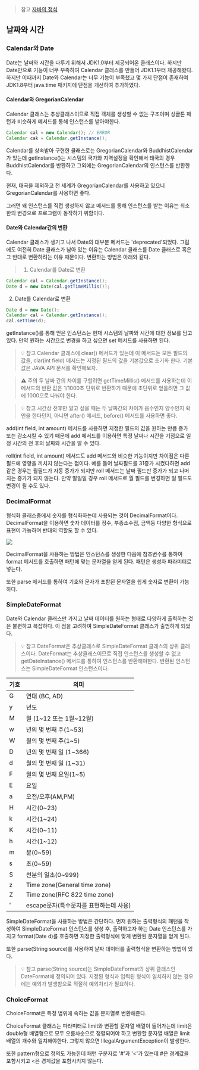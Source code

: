 > 참고
[자바의 정석](http://www.yes24.com/Product/Search?domain=ALL&query=%EC%9E%90%EB%B0%94%EC%9D%98%EC%A0%95%EC%84%9D&pid=123487&cosemkid=go16214999081121496&gclid=Cj0KCQjwmuiTBhDoARIsAPiv6L9xwP5-CSNKhbr9xyqRtRORbKj8Eo29uQrx6hkOyS5ruqrFnfFy_h8aAplzEALw_wcB)

## 날짜와 시간

### Calendar와 Date
Date는 날짜와 시간을 다루기 위해서 JDK1.0부터 제공되어온 클래스이다. 하지만 Date만으로 기능이 너무 부족하여 Calendar 클래스를 만들어 JDK1.1부터 제공해왔다. 하지만 이때까지 Date와 Calendar는 너무 기능이 부족했고 몇 가지 단점이 존재하여 JDK1.8부터 java.time 패키지에 단점을 개선하여 추가하였다.

#### Calendar와 GregorianCalendar
Calendar 클래스는 추상클래스이므로 직접 객체를 생성할 수 없는 구조이며 싱글톤 패턴과 비슷하게 메서드를 통해 인스턴스를 받아야한다.

``` java
Calendar cal = new Calendar(); // ERROR
Calendar cak = Calendar.getInstance();
```

Calendar를 상속받아 구현한 클래스로는 GregorianCalendar와 BuddhistCalendar가 있는데 getInstance()는 시스템의 국가와 지역설정을 확인해서 태국의 경우 BuddhistCalendar를 반환하고 그외에는 GregorianCalendar의 인스턴스를 반환한다.

현재, 태국을 제외하고 전 세계가 GregorianCalendar를 사용하고 있으니 GregorianCalendar를 사용하면 좋다.

그러면 왜 인스턴스를 직접 생성하지 않고 메서드를 통해 인스턴스를 받는 이유는 최소한의 변경으로 프로그램이 동작하기 위함이다.

#### Date와 Calendar간의 변환
Calendar 클래스가 생기고 나서 Date의 대부분 메서드는 'deprecated'되었다. 그럼에도 여전히 Date 클래스가 남아 있는 이유는 Calendar 클래스를 Date 클래스로 혹은 그 반대로 변환하려는 이유 때문이다. 변환하는 방법은 아래와 같다.

> 1. Calendar를 Date로 변환
``` java
Calendar cal = Calendar.getInstance();
Date d = new Date(cal.getTimeMillis());
```
2. Date를 Calendar로 변환
``` java
Date d = new Date();
Calendar cal = Calendar.getInstance();
cal.setTime(d);
```

getInstance()를 통해 얻은 인스턴스는 현재 시스템의 날짜와 시간에 대한 정보를 담고 있다. 만약 원하는 시간으로 변경을 하고 싶으면 set 메서드를 사용하면 된다.

> 💡 참고
Calendar 클래스에 clear() 메서드가 있는데 이 메서드는 모든 필드의 값을, clar(int field) 메서드는 지정된 필드의 값을 기본값으로 초기화 한다. 기본값은 JAVA API 문서를 확인해보자.

> ⚠️ 주의
두 날짜 간의 차이를 구할려면 getTimeMillis() 메서드를 사용하는데 이 메서드의 반환 값은 1/1000초 단위로 반환하기 때문에 초단위로 얻을려면 그 값에 1000으로 나눠야 한다.

> 💡 참고
시간상 전후만 알고 싶을 때는 두 날짜간의 차이가 음수인지 양수인지 확인을 한다던지, 아니면 after() 메서드, before() 메서드를 사용하면 좋다.

add(int field, int amount) 메서드를 사용하면 지정한 필드의 값을 원하는 만큼 증가 또는 감소시킬 수 있기 때문에 add 메서드를 이용하면 특정 날짜나 시간을 기점으로 일정 시간의 전 후의 날짜와 시간을 알 수 있다.

roll(int field, int amount) 메서드도 add 메서드와 비슷한 기능이지만 차이점은 다른 필드에 영향을 끼치지 않는다는 점이다. 예를 들어 날짜필드를 31증가 시켰다하면 add같은 경우는 월필드가 자동 증가가 되지만 roll 메서드는 날짜 필드만 증가가 되고 나머지는 증가가 되지 않는다. 만약 말일일 경우 roll 메서드로 월 필드를 변경하면 일 필드도 변경이 될 수도 있다.

### DecimalFormat
형식화 클래스중에서 숫자를 형식화하는데 사용되는 것이 DecimalFormat이다. DecimalFormat을 이용하면 숫자 데이터를 정수, 부종소수점, 금액등 다양한 형식으로 표현이 가능하며 반대의 역할도 할 수 있다.

![](https://velog.velcdn.com/images/roberts/post/79badbed-fae6-4f1b-9d59-2ad1d2a61944/image.png)

DecimalFormat을 사용하는 방법은 인스턴스를 생성한 다음에 참조변수를 통하여 format 메서드를 호출하면 패턴에 맞는 문자열을 얻게 된다. 패턴은 생성자 파라미터로 넣는다.

또한 parse 메서드를 통하여 기호와 문자가 포함된 문자열을 쉽게 숫자로 변환이 가능하다.

### SimpleDateFormat
Date와 Calendar 클래스만 가지고 날짜 데이터를 원하는 형태로 다양하게 출력하는 것은 불편하고 복잡하다. 이 점을 고려하여 SimpleDateFormat 클래스가 출범하게 되었다.

> 💡 참고
DateFormat은 추상클래스로 SimpleDateFormat 클래스의 상위 클래스이다. DateFormat는 추상클래스이므로 직접 인스턴스를 생성할 수 없고 getDateInstance() 메서드를 통하여 인스턴스를 반환해야한다. 반환된 인스턴스는 SimpleDateFormat 인스턴스이다.

|기호|의미|
|------|---|
|G|연대 (BC, AD)|
|y|년도|
|M|월 (1~12 또는 1월~12월)|
|w|년의 몇 번째 주(1~53)|
|W|월의 몇 번째 주(1~5)|
|D|년의 몇 번째 일 (1~366)|
|d|월의 몇 번째 일 (1~31)|
|F|월의 몇 번째 요일(1~5)|
|E|요일|
|a|오전/오후(AM,PM)|
|H|시간(0~23)|
|k|시간(1~24)|
|K|시간(0~11)|
|h|시간(1~12)|
|m|분(0~59)|
|s|초(0~59)|
|S|천분의 일초(0~999)|
|z|Time zone(General time zone)|
|Z|Time zone(RFC 822 time zone)|
|'|escape문자(특수문자를 표현하는데 사용)|

SimpleDateFormat을 사용하는 방법은 간단하다. 먼저 원하는 출력형식의 패턴을 작성하여 SimpleDateFormat 인스턴스를 생성 후, 출력하고자 하는 Date 인스턴스를 가지고 format(Date d)를 호출하면 지정한 출력형식에 맞게 변환된 문자열을 얻게 된다.

또한 parse(String source)를 사용하여 날짜 데이터를 출력형식을 변환하는 방법이 있다.

> 💡 참고
parse(String source)는 SimpleDateFormat의 상위 클래스인 DateFormat에 정의되어 있다.
지정된 형식과 입력된 형식이 일치하지 않는 경우에는 예외가 발생함으로 적절히 예외처리가 필요하다.

### ChoiceFormat
ChoiceFormat은 특정 범위에 속하는 값을 문자열로 변환해준다.

ChoiceFormat 클래스는 파라미터로 limit와 변환할 문자열 배열이 들어가는데 limit은 double형 배열형으로 모두 오름차순으로 정렬되어야 하고 변환할 문자열 배열은 limit 배열의 개수와 일치해야한다. 그렇지 않으면 IllegalArgumentException이 발생한다.

또한 pattern형으로 정의도 가능한데 패턴 구분자로 '#'과 '<'가 있는데 #은 경계값을 포함시키고 <은 경계값을 포함시키지 않는다.